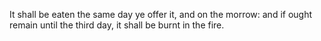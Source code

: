 It shall be eaten the same day ye offer it, and on the morrow: and if ought remain until the third day, it shall be burnt in the fire.
